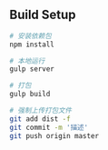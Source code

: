 ## Build Setup

``` bash
# 安装依赖包
npm install

# 本地运行
gulp server

# 打包
gulp build

# 强制上传打包文件
git add dist -f
git commit -m '描述'
git push origin master
```
